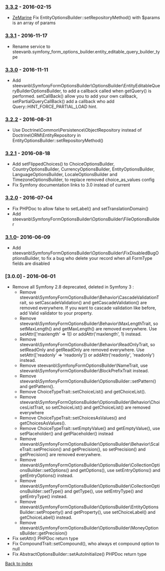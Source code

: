 ### [3.3.2](../../../compare/3.3.1...3.3.2) - 2016-02-15

- [ZeMarine](https://github.com/zemarine) Fix EntityOptionsBuilder::setRepositoryMethod() with $params is an array of params

### [3.3.1](../../../compare/3.3.0...3.3.1) - 2016-11-17

- Rename service to steevanb.symfony_form_options_builder.entity_editable_query_builder_type

### [3.3.0](../../../compare/3.2.2...3.3.0) - 2016-11-11

- Add steevanb\SymfonyFormOptionsBuilder\OptionsBuilder\EntityEditableQueryBuilderOptionsBuilder, to add a callback called when getQuery() is performed.
setCallBack() allow you to add your own callback, setPartialQueryCallBack() add a callback who add Query::HINT_FORCE_PARTIAL_LOAD hint.

### [3.2.2](../../../compare/3.2.1...3.2.2) - 2016-08-31

- Use Doctrine\Common\Persistence\ObjectRepository instead of Doctrine\ORM\EntityRepository in EntityOptionsBuilder::setRepositoryMethod()

### [3.2.1](../../../compare/3.2.0...3.2.1) - 2016-08-18

- Add setFlippedChoices() to ChoiceOptionsBuilder, CountryOptionsBuilder, CurrencyOptionsBuilder, EntityOptionsBuilder, LanguageOptionsBuilder, LocaleOptionsBuilder and TimezoneOptionsBuilder, to replace removed choice_as_values config
- Fix Symfony documentation links to 3.0 instead of current

### [3.2.0](../../../compare/3.1.0...3.2.0) - 2016-07-04

- Fix PHPDoc to allow false to setLabel() and setTranslationDomain()
- Add steevanb\SymfonyFormOptionsBuilder\OptionsBuilder\FileOptionsBuilder

### [3.1.0](../../../compare/3.0.0...3.1.0)- 2016-06-09

- Add steevanb\SymfonyFormOptionsBuilder\OptionsBuilder\FixDisabledBugOptionsBuilder, to fix a bug who delete your record when all FormType fields are disabled

### [3.0.0] - 2016-06-01

- Remove all Symfony 2.8 deprecated, deleted in Symfony 3 :
    - Remove steevanb\SymfonyFormOptionsBuilder\Behavior\CascadeValidationTrait,
        so setCascadeValidation() and getCascadeValidation() are removed everywhere.
        If you want to cascade validation like before, add Valid validator to your property.
    - Remove steevanb\SymfonyFormOptionsBuilder\Behavior\MaxLengthTrait,
        so setMaxLength() and getMaxLength() are removed everywhere.
        Use setAttr(['maxlength' => 1]) or addAttr('maxlength', 1) instead.
    - Remove steevanb\SymfonyFormOptionsBuilder\Behavior\ReadOnlyTrait,
        so setReadOnly and getReadOnly are removed everywhere.
        Use setAttr(['readonly' => 'readonly']) or addAttr('readonly', 'readonly') instead.
    - Remove steevanb\SymfonyFormOptionsBuilder\NameTrait, use steevanb\SymfonyFormOptionsBuilder\BlockPrefixTrait instead.
    - Remove steevanb\SymfonyFormOptionsBuilder\OptionsBuilder::setPattern() and getPattern().
    - Remove ChoiceTypeTrait::setChoiceList() and getChoiceList().
    - Remove steevanb\SymfonyFormOptionsBuilder\OptionsBuilder\Behavior\ChoicesListTrait,
        so setChoiceList() and getChoiceList() are removed everywhere
    - Remove ChoiceTypeTrait::setChoicesAsValues() and getChoicesAsValues().
    - Remove ChoiceTypeTrait::setEmptyValue() and getEmptyValue(), use setPlaceholder() and getPlaceholder() instead
    - Remove steevanb\SymfonyFormOptionsBuilder\OptionsBuilder\Behavior\ScaleTrait::setPrecision() and getPrecision(),
        so setPrecision() and getPrecision() are removed everywhere.
    - Remove steevanb\SymfonyFormOptionsBuilder\OptionsBuilder\CollectionOptionsBuilder::setOptions() and getOptions(),
        use setEntryOptions() and getEntryOptions() instead.
    - Remove steevanb\SymfonyFormOptionsBuilder\OptionsBuilder\CollectionOptionsBuilder::setType() and getType(),
        use setEntryType() and getEntryType() instead.
    - Remove steevanb\SymfonyFormOptionsBuilder\OptionsBuilder\EntityOptionsBuilder::setProperty() and getProperty(),
        use setChoiceLabel() and getChoiceLabel() instead.
    - Remove steevanb\SymfonyFormOptionsBuilder\OptionsBuilder\MoneyOptionsBuilder::getPrecision()
- Fix setAttr() PHPDoc return type
- Fix CompoundTrait::setCompound(), who always et compound option to null
- Fix AbstractOptionsBuilder::setAutoInitialize() PHPDoc return type

[Back to index](../README.md)

